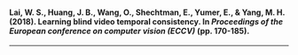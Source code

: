 #### Lai, W. S., Huang, J. B., Wang, O., Shechtman, E., Yumer, E., & Yang, M. H. (2018). Learning blind video temporal consistency. In *Proceedings of the European conference on computer vision (ECCV)* (pp. 170-185).

------

